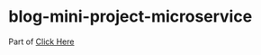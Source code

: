 # blog-mini-project-microservice

Part of [Click Here](https://www.udemy.com/course/microservices-with-node-js-and-react/)
